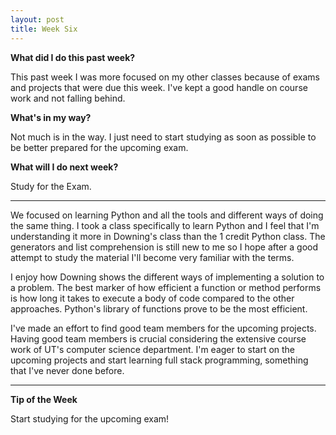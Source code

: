 ```yaml
---
layout: post
title: Week Six
---
```

<b>What did I do this past week?</b><br>
<p>This past week I was more focused on my other classes because of exams and projects that were due this week. I've kept a good handle on course work and not falling behind. </p>

<b>What's in my way?</b><br>
<p>Not much is in the way. I just need to start studying as soon as possible to be better prepared for the upcoming exam.</p>

<b>What will I do next week?</b><br>
<p>Study for the Exam.</p>

<hr>

<p>We focused on learning Python and all the tools and different ways of doing the same thing. I took a class specifically to learn Python and I feel that I'm understanding it more in Downing's class than the 1 credit Python class. The generators and list comprehension is still new to me so I hope after a good attempt to study the material I'll become very familiar with the terms. </p>

<p>I enjoy how Downing shows the different ways of implementing a solution to a problem. The best marker of how efficient a function or method performs is how long it takes to execute a body of code compared to the other approaches. Python's library of functions prove to be the most efficient. </p>

<p>I've made an effort to find good team members for the upcoming projects. Having good team members is crucial considering the extensive course work of UT's computer science department. I'm eager to start on the upcoming projects and start learning full stack programming, something that I've never done before.</p>

<hr>

<b>Tip of the Week</b><br>
<p>Start studying for the upcoming exam!</p>



